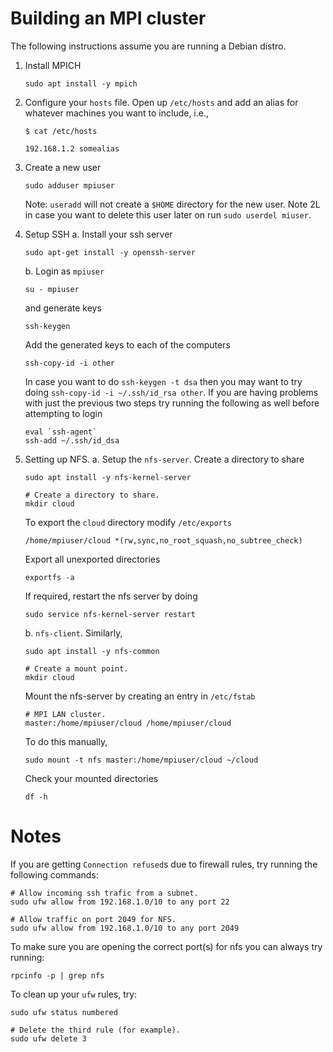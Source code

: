 # Building an MPI cluster

The following instructions assume you are running a Debian distro.

1. Install MPICH
   ```
   sudo apt install -y mpich
   ```

2. Configure your `hosts` file. Open up `/etc/hosts` and add an alias for
   whatever machines you want to include, i.e.,
   ```
   $ cat /etc/hosts

   192.168.1.2 somealias
   ```

3. Create a new user
   ```
   sudo adduser mpiuser
   ```

   Note: `useradd` will not create a `$HOME` directory for the new user.
   Note 2L in case you want to delete this user later on run `sudo userdel
   miuser`.

4. Setup SSH
   a. Install your ssh server
      ```
      sudo apt-get install -y openssh-server
      ```

   b. Login as `mpiuser`
      ```
      su - mpiuser
      ```

      and generate keys 
      ```
      ssh-keygen
      ```

      Add the generated keys to each of the computers
      ```
      ssh-copy-id -i other
      ```

      In case you want to do `ssh-keygen -t dsa` then you may want to try doing
      `ssh-copy-id -i ~/.ssh/id_rsa other`. 
      If you are having problems with just the previous two steps try running
      the following as well before attempting to login
      ```
      eval `ssh-agent`
      ssh-add ~/.ssh/id_dsa
      ```

5. Setting up NFS.
   a. Setup the `nfs-server`. Create a directory to share
      ```
      sudo apt install -y nfs-kernel-server

      # Create a directory to share.
      mkdir cloud
      ```

      To export the `cloud` directory modify `/etc/exports`
      ```
      /home/mpiuser/cloud *(rw,sync,no_root_squash,no_subtree_check)
      ```

      Export all unexported directories
      ```
      exportfs -a
      ```

      If required, restart the nfs server by doing
      ```
      sudo service nfs-kernel-server restart
      ```

   b. `nfs-client`. Similarly,
      ```
      sudo apt install -y nfs-common

      # Create a mount point.
      mkdir cloud
      ```

      Mount the nfs-server by creating an entry in `/etc/fstab`
      ```
      # MPI LAN cluster.
      master:/home/mpiuser/cloud /home/mpiuser/cloud
      ```
      To do this manually,
      ```
      sudo mount -t nfs master:/home/mpiuser/cloud ~/cloud
      ```

      Check your mounted directories
      ```
      df -h
      ```

# Notes
If you are getting `Connection refused`s due to firewall rules, try running the
following commands:
```
# Allow incoming ssh trafic from a subnet.
sudo ufw allow from 192.168.1.0/10 to any port 22

# Allow traffic on port 2049 for NFS.
sudo ufw allow from 192.168.1.0/10 to any port 2049
```

To make sure you are opening the correct port(s) for nfs you can always try
running:
```
rpcinfo -p | grep nfs
```

To clean up your `ufw` rules, try:
```
sudo ufw status numbered

# Delete the third rule (for example).
sudo ufw delete 3
```
